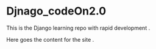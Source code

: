# Djnago_codeOn2.0
This is the Django learning repo with rapid development .


Here goes the content for the site .